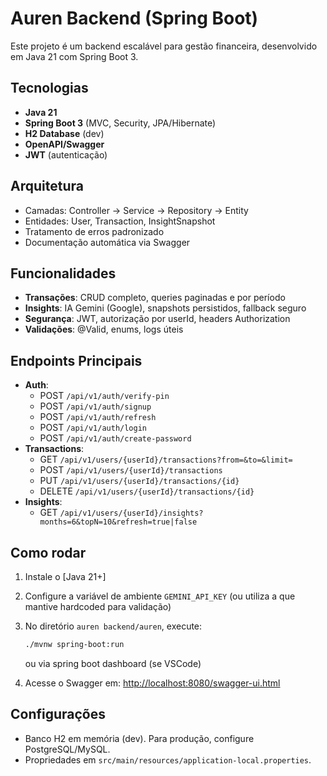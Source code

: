 # Auren Backend (Spring Boot)

Este projeto é um backend escalável para gestão financeira, desenvolvido em Java 21 com Spring Boot 3.

## Tecnologias
- **Java 21**
- **Spring Boot 3** (MVC, Security, JPA/Hibernate)
- **H2 Database** (dev)
- **OpenAPI/Swagger**
- **JWT** (autenticação)

## Arquitetura
- Camadas: Controller → Service → Repository → Entity
- Entidades: User, Transaction, InsightSnapshot
- Tratamento de erros padronizado
- Documentação automática via Swagger

## Funcionalidades
- **Transações**: CRUD completo, queries paginadas e por período
- **Insights**: IA Gemini (Google), snapshots persistidos, fallback seguro
- **Segurança**: JWT, autorização por userId, headers Authorization
- **Validações**: @Valid, enums, logs úteis

## Endpoints Principais
- **Auth**:
  - POST `/api/v1/auth/verify-pin`
  - POST `/api/v1/auth/signup`
  - POST `/api/v1/auth/refresh`
  - POST `/api/v1/auth/login`
  - POST `/api/v1/auth/create-password`
- **Transactions**:
  - GET `/api/v1/users/{userId}/transactions?from=&to=&limit=`
  - POST `/api/v1/users/{userId}/transactions`
  - PUT `/api/v1/users/{userId}/transactions/{id}`
  - DELETE `/api/v1/users/{userId}/transactions/{id}`
- **Insights**:
  - GET `/api/v1/users/{userId}/insights?months=6&topN=10&refresh=true|false`

## Como rodar
1. Instale o [Java 21+]
2. Configure a variável de ambiente `GEMINI_API_KEY` (ou utiliza a que mantive hardcoded para validação)
3. No diretório `auren backend/auren`, execute:
   ```sh
   ./mvnw spring-boot:run
   ```

   ou via spring boot dashboard (se VSCode)
4. Acesse o Swagger em: [http://localhost:8080/swagger-ui.html](http://localhost:8080/swagger-ui.html)

## Configurações
- Banco H2 em memória (dev). Para produção, configure PostgreSQL/MySQL.
- Propriedades em `src/main/resources/application-local.properties`.
